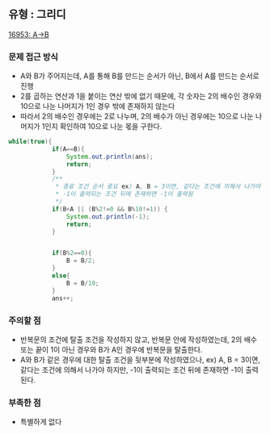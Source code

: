 ## 유형 : 그리디
[16953: A→B](https://www.acmicpc.net/problem/16953)

### 문제 접근 방식
  - A와 B가 주어지는데, A를 통해 B를 만드는 순서가 아닌, B에서 A를 만드는 순서로 진행
  - 2를 곱하는 연산과 1을 붙이는 연산 밖에 없기 때문에, 각 숫자는 2의 배수인 경우와 10으로 나눈 나머지가 1인 경우 밖에 존재하지 않는다
  - 따라서 2의 배수인 경우에는 2로 나누며, 2의 배수가 아닌 경우에는 10으로 나눈 나머지가 1인지 확인하여 10으로 나눈 몫을 구한다.

``` Java
while(true){
            if(A==B){
                System.out.println(ans);
                return;
            }
            /**
             * 종료 조건 순서 중요 ex) A, B = 3이면, 같다는 조건에 의해서 나가야 하지만,
             * -1이 출력되는 조건 뒤에 존재하면 -1이 출력됨
             */
            if(B<A || (B%2!=0 && B%10!=1)) {
                System.out.println(-1);
                return;
            }


            if(B%2==0){
                B = B/2;
            }
            else{
                B = B/10;
            }
            ans++;

```

### 주의할 점
  - 반복문의 조건에 탈출 조건을 작성하지 않고, 반복문 안에 작성하였는데, 2의 배수 또는 끝이 1이 아닌 경우와 B가 A인 경우에 반복문을 탈출한다.
  - A와 B가 같은 경우에 대한 탈출 조건을 뒷부분에 작성하였으나, ex) A, B = 3이면, 같다는 조건에 의해서 나가야 하지만, -1이 출력되는 조건 뒤에 존재하면 -1이 출력된다.

### 부족한 점
  - 특별하게 없다
